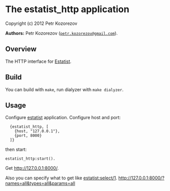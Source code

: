 The estatist_http application
=============================

Copyright (c) 2012 Petr Kozorezov


__Authors:__ Petr Kozorezov ([`petr.kozorezov@gmail.com`](mailto:petr.kozorezov@gmail.com)).


Overview
--------

The HTTP interface for [Estatist](https://github.com/petrkozorezov/estatist).


Build
-----

You can build with `make`, run dialyzer with `make dialyzer`.


Usage
-----

Configure [estatist](https://github.com/petrkozorezov/estatist#configuration-example) application.
Configure host and port:

      {estatist_http, [
        {host, "127.0.0.1"},
        {port, 8000}
      ]}

then start:

    estatist_http:start().

Get http://127.0.0.1:8000/.

Also you can specify what to get like [estatist:select/1](https://github.com/petrkozorezov/estatist/blob/master/doc/estatist.md#select-1).
http://127.0.0.1:8000/?names=all&types=all&params=all
